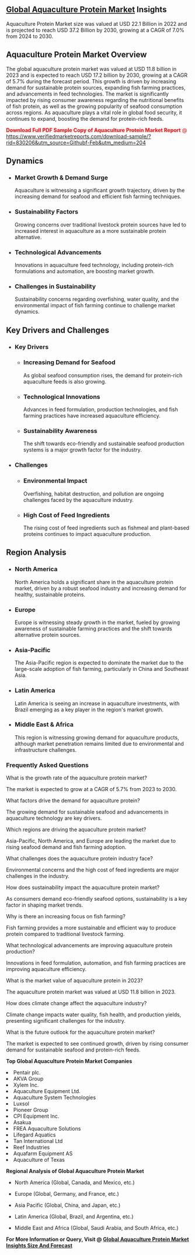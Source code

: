 <h2><a href="https://www.verifiedmarketreports.com/download-sample/?rid=830206&amp;utm_source=Githubf&amp;utm_medium=204" target="_blank">Global Aquaculture Protein Market</a> Insights</h2><p>Aquaculture Protein Market size was valued at USD 22.1 Billion in 2022 and is projected to reach USD 37.2 Billion by 2030, growing at a CAGR of 7.0% from 2024 to 2030.</p><p> <h2>Aquaculture Protein Market Overview</h2> <p>The global aquaculture protein market was valued at USD 11.8 billion in 2023 and is expected to reach USD 17.2 billion by 2030, growing at a CAGR of 5.7% during the forecast period. This growth is driven by increasing demand for sustainable protein sources, expanding fish farming practices, and advancements in feed technologies. The market is significantly impacted by rising consumer awareness regarding the nutritional benefits of fish protein, as well as the growing popularity of seafood consumption across regions. As aquaculture plays a vital role in global food security, it continues to expand, boosting the demand for protein-rich feeds.</p> <p><p><span class=""><span style="color: #ff0000;"><strong>Download Full PDF Sample Copy of Aquaculture Protein Market Report</strong> @ </span><a href="https://www.verifiedmarketreports.com/download-sample/?rid=830206&amp;utm_source=Githubf-Feb&amp;utm_medium=204" target="_blank">https://www.verifiedmarketreports.com/download-sample/?rid=830206&amp;utm_source=Githubf-Feb&amp;utm_medium=204</a></span></p></p> <h2>Dynamics</h2> <ul> <li><h3>Market Growth & Demand Surge</h3> Aquaculture is witnessing a significant growth trajectory, driven by the increasing demand for seafood and efficient fish farming techniques.</li> <li><h3>Sustainability Factors</h3> Growing concerns over traditional livestock protein sources have led to increased interest in aquaculture as a more sustainable protein alternative.</li> <li><h3>Technological Advancements</h3> Innovations in aquaculture feed technology, including protein-rich formulations and automation, are boosting market growth.</li> <li><h3>Challenges in Sustainability</h3> Sustainability concerns regarding overfishing, water quality, and the environmental impact of fish farming continue to challenge market dynamics.</li> </ul> <h2>Key Drivers and Challenges</h2> <ul> <li><h3>Key Drivers</h3> <ul> <li><h3>Increasing Demand for Seafood</h3> As global seafood consumption rises, the demand for protein-rich aquaculture feeds is also growing.</li> <li><h3>Technological Innovations</h3> Advances in feed formulation, production technologies, and fish farming practices have increased aquaculture efficiency.</li> <li><h3>Sustainability Awareness</h3> The shift towards eco-friendly and sustainable seafood production systems is a major growth factor for the industry.</li> </ul> </li> <li><h3>Challenges</h3> <ul> <li><h3>Environmental Impact</h3> Overfishing, habitat destruction, and pollution are ongoing challenges faced by the aquaculture industry.</li> <li><h3>High Cost of Feed Ingredients</h3> The rising cost of feed ingredients such as fishmeal and plant-based proteins continues to impact aquaculture production.</li> </ul> </li> </ul> <h2>Region Analysis</h2> <ul> <li><h3>North America</h3> North America holds a significant share in the aquaculture protein market, driven by a robust seafood industry and increasing demand for healthy, sustainable proteins.</li> <li><h3>Europe</h3> Europe is witnessing steady growth in the market, fueled by growing awareness of sustainable farming practices and the shift towards alternative protein sources.</li> <li><h3>Asia-Pacific</h3> The Asia-Pacific region is expected to dominate the market due to the large-scale adoption of fish farming, particularly in China and Southeast Asia.</li> <li><h3>Latin America</h3> Latin America is seeing an increase in aquaculture investments, with Brazil emerging as a key player in the region's market growth.</li> <li><h3>Middle East & Africa</h3> This region is witnessing growing demand for aquaculture products, although market penetration remains limited due to environmental and infrastructure challenges.</li> </ul> <h3>Frequently Asked Questions</h3> <p>What is the growth rate of the aquaculture protein market?</p> <p>The market is expected to grow at a CAGR of 5.7% from 2023 to 2030.</p> <p>What factors drive the demand for aquaculture protein?</p> <p>The growing demand for sustainable seafood and advancements in aquaculture technology are key drivers.</p> <p>Which regions are driving the aquaculture protein market?</p> <p>Asia-Pacific, North America, and Europe are leading the market due to rising seafood demand and fish farming adoption.</p> <p>What challenges does the aquaculture protein industry face?</p> <p>Environmental concerns and the high cost of feed ingredients are major challenges in the industry.</p> <p>How does sustainability impact the aquaculture protein market?</p> <p>As consumers demand eco-friendly seafood options, sustainability is a key factor in shaping market trends.</p> <p>Why is there an increasing focus on fish farming?</p> <p>Fish farming provides a more sustainable and efficient way to produce protein compared to traditional livestock farming.</p> <p>What technological advancements are improving aquaculture protein production?</p> <p>Innovations in feed formulation, automation, and fish farming practices are improving aquaculture efficiency.</p> <p>What is the market value of aquaculture protein in 2023?</p> <p>The aquaculture protein market was valued at USD 11.8 billion in 2023.</p> <p>How does climate change affect the aquaculture industry?</p> <p>Climate change impacts water quality, fish health, and production yields, presenting significant challenges for the industry.</p> <p>What is the future outlook for the aquaculture protein market?</p> <p>The market is expected to see continued growth, driven by rising consumer demand for sustainable seafood and protein-rich feeds.</p> </p><p><strong>Top Global Aquaculture Protein Market Companies</strong></p><div data-test-id=""><p><li>Pentair plc.</li><li> AKVA Group</li><li> Xylem Inc.</li><li> Aquaculture Equipment Ltd.</li><li> Aquaculture System Technologies</li><li> Luxsol</li><li> Pioneer Group</li><li> CPI Equipment Inc.</li><li> Asakua</li><li> FREA Aquaculture Solutions</li><li> Lifegard Aquatics</li><li> Tan International Ltd</li><li> Reef Industries</li><li> Aquafarm Equipment AS</li><li> Aquaculture of Texas</li></p><div><strong>Regional Analysis of&nbsp;Global Aquaculture Protein Market</strong></div><ul><li dir="ltr"><p dir="ltr">North America&nbsp;(Global, Canada, and Mexico, etc.)</p></li><li dir="ltr"><p dir="ltr">Europe (Global, Germany, and France, etc.)</p></li><li dir="ltr"><p dir="ltr">Asia Pacific&nbsp;(Global, China, and Japan, etc.)</p></li><li dir="ltr"><p dir="ltr">Latin America&nbsp;(Global, Brazil, and Argentina, etc.)</p></li><li dir="ltr">Middle East and Africa&nbsp;(Global, Saudi Arabia, and South Africa, etc.)</li></ul><p><strong>For More Information or Query, Visit @&nbsp;</strong><strong><a href="https://www.verifiedmarketreports.com/product/aquaculture-protein-market/?utm_source=Githubf&amp;utm_medium=204" target="_blank">Global Aquaculture Protein Market Insights Size And Forecast</a></strong></p></div>
